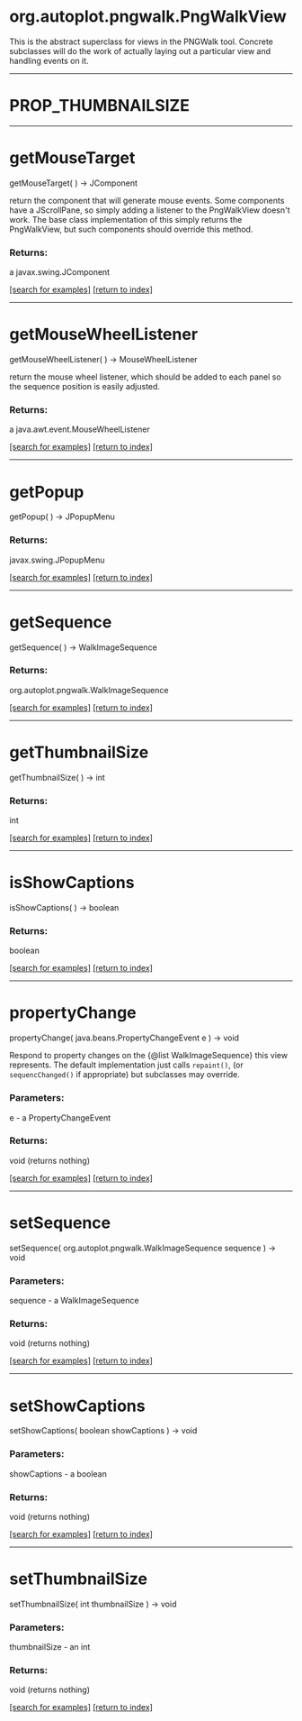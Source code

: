 # org.autoplot.pngwalk.PngWalkView

This is the abstract superclass for views in the PNGWalk tool.  Concrete
 subclasses will do the work of actually laying out a particular view and
 handling events on it.

***
<a name="PROP_THUMBNAILSIZE"></a>
# PROP_THUMBNAILSIZE



***
<a name="getMouseTarget"></a>
# getMouseTarget
getMouseTarget(  ) &rarr; JComponent

return the component that will generate mouse events.  Some
 components have a JScrollPane, so simply adding a listener to the 
 PngWalkView doesn't work.  The base class implementation of this 
 simply returns the PngWalkView, but such components should override
 this method.

### Returns:
a javax.swing.JComponent


<a href="https://github.com/autoplot/dev/search?q=getMouseTarget&unscoped_q=getMouseTarget">[search for examples]</a>
<a href="https://github.com/autoplot/documentation/blob/master/javadoc/index-all.md">[return to index]</a>

***
<a name="getMouseWheelListener"></a>
# getMouseWheelListener
getMouseWheelListener(  ) &rarr; MouseWheelListener

return the mouse wheel listener, which should be added to each panel so the sequence position is easily adjusted.

### Returns:
a java.awt.event.MouseWheelListener


<a href="https://github.com/autoplot/dev/search?q=getMouseWheelListener&unscoped_q=getMouseWheelListener">[search for examples]</a>
<a href="https://github.com/autoplot/documentation/blob/master/javadoc/index-all.md">[return to index]</a>

***
<a name="getPopup"></a>
# getPopup
getPopup(  ) &rarr; JPopupMenu



### Returns:
javax.swing.JPopupMenu


<a href="https://github.com/autoplot/dev/search?q=getPopup&unscoped_q=getPopup">[search for examples]</a>
<a href="https://github.com/autoplot/documentation/blob/master/javadoc/index-all.md">[return to index]</a>

***
<a name="getSequence"></a>
# getSequence
getSequence(  ) &rarr; WalkImageSequence



### Returns:
org.autoplot.pngwalk.WalkImageSequence


<a href="https://github.com/autoplot/dev/search?q=getSequence&unscoped_q=getSequence">[search for examples]</a>
<a href="https://github.com/autoplot/documentation/blob/master/javadoc/index-all.md">[return to index]</a>

***
<a name="getThumbnailSize"></a>
# getThumbnailSize
getThumbnailSize(  ) &rarr; int



### Returns:
int


<a href="https://github.com/autoplot/dev/search?q=getThumbnailSize&unscoped_q=getThumbnailSize">[search for examples]</a>
<a href="https://github.com/autoplot/documentation/blob/master/javadoc/index-all.md">[return to index]</a>

***
<a name="isShowCaptions"></a>
# isShowCaptions
isShowCaptions(  ) &rarr; boolean



### Returns:
boolean


<a href="https://github.com/autoplot/dev/search?q=isShowCaptions&unscoped_q=isShowCaptions">[search for examples]</a>
<a href="https://github.com/autoplot/documentation/blob/master/javadoc/index-all.md">[return to index]</a>

***
<a name="propertyChange"></a>
# propertyChange
propertyChange( java.beans.PropertyChangeEvent e ) &rarr; void

Respond to property changes on the {@list WalkImageSequence} this view
 represents.  The default implementation just calls <code>repaint()</code>,
 (or <code>sequencChanged()</code> if appropriate) but subclasses may override.

### Parameters:
e - a PropertyChangeEvent

### Returns:
void (returns nothing)


<a href="https://github.com/autoplot/dev/search?q=propertyChange&unscoped_q=propertyChange">[search for examples]</a>
<a href="https://github.com/autoplot/documentation/blob/master/javadoc/index-all.md">[return to index]</a>

***
<a name="setSequence"></a>
# setSequence
setSequence( org.autoplot.pngwalk.WalkImageSequence sequence ) &rarr; void



### Parameters:
sequence - a WalkImageSequence

### Returns:
void (returns nothing)


<a href="https://github.com/autoplot/dev/search?q=setSequence&unscoped_q=setSequence">[search for examples]</a>
<a href="https://github.com/autoplot/documentation/blob/master/javadoc/index-all.md">[return to index]</a>

***
<a name="setShowCaptions"></a>
# setShowCaptions
setShowCaptions( boolean showCaptions ) &rarr; void



### Parameters:
showCaptions - a boolean

### Returns:
void (returns nothing)


<a href="https://github.com/autoplot/dev/search?q=setShowCaptions&unscoped_q=setShowCaptions">[search for examples]</a>
<a href="https://github.com/autoplot/documentation/blob/master/javadoc/index-all.md">[return to index]</a>

***
<a name="setThumbnailSize"></a>
# setThumbnailSize
setThumbnailSize( int thumbnailSize ) &rarr; void



### Parameters:
thumbnailSize - an int

### Returns:
void (returns nothing)


<a href="https://github.com/autoplot/dev/search?q=setThumbnailSize&unscoped_q=setThumbnailSize">[search for examples]</a>
<a href="https://github.com/autoplot/documentation/blob/master/javadoc/index-all.md">[return to index]</a>

